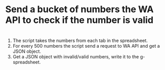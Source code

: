 # Send a bucket of numbers the WA API to check if the number is valid
#
1. The script takes the numbers from each tab in the spreadsheet.
2. For every 500 numbers the script send a request to WA API and get a JSON object.
3. Get a JSON object with invalid/valid numbers, write it to the g-spreadsheet.
